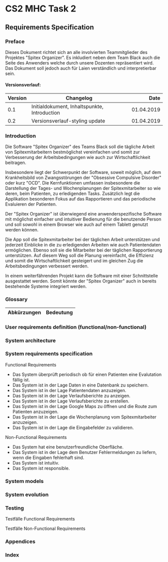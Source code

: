 # CS2 MHC Task 2

## Requirements Specification

### Preface

Dieses Dokument richtet sich an alle involvierten Teammitglieder des Projektes "Spitex Organizer". Es inkludiert neben dem Team Black auch die Seite des Anwenders welche durch unsere Dozenten repräsentiert wird. Das Dokument soll jedoch auch für Laien verständlich und interpretierbar sein.

#### Versionsverlauf:
| Version | Changelog | Date |
|:--------|-----------|-----:|
|  0.1 | Initialdokument, Inhaltspunkte, Introduction | 01.04.2019 |
| 0.2 | Versionsverlauf-styling update | 01.04.2019 | 


### Introduction

Die Software "Spitex Organizer" des Teams Black soll die tägliche Arbeit von Spitexmitarbeitern bestmöglichst vereinfachen und somit zur Verbesserung der Arbeitsbedingungen wie auch zur Wirtschaftlichkeit beitragen.

Insbesondere liegt der Schwerpunkt der Software, soweit möglich, auf dem Krankheitsbild von Zwangsstörungen der "Obsessive Compulsive Disorder" oder kurz "OCD". Die Kernfunktionen umfassen insbesondere die Darstellung der Tages- und Wochenplanungen der Spitexmitarbeiter so wie deren, beim Patienten, zu erledigenden Tasks. Zusätzlich legt die Applikation besonderen Fokus auf das Rapportieren und das periodische Evaluieren der Patienten.

Der "Spitex Organizer" ist überwiegend eine anwenderspezifische Software mit möglichst einfacher und intuitiver Bedienung für die benutzende Person und soll sowohl in einem Browser wie auch auf einem Tablett genutzt werden können.

Die App soll die Spitexmitarbeiter bei der täglichen Arbeit unterstützen und jederzeit Einblicke in die zu erledigenden Arbeiten wie auch Patientendaten ermöglichen. Ebenso soll sie die Mitarbeiter bei der täglichen Rapportierung unterstützen. Auf diesem Weg soll die Planung vereinfacht, die Effizienz und somit die Wirtschaftlichkeit gesteigert und im gleichen Zug die Arbeitsbedingungen verbessert werden.

In einem weiterfährenden Projekt kann die Software mit einer Schnittstelle ausgestattet werden. Somit könnte der "Spitex Organizer" auch in bereits bestehende Systeme integriert werden.


### Glossary

| Abkürzungen | Bedeutung |
|:------------|----------:|



### User requirements definition (functional/non-functional)

### System architecture

### System requirements specification
Functional Requirements
- Das System überprüft periodisch ob für einen Patienten eine Evalutation fällig ist. 
- Das System ist in der Lage Daten in eine Datenbank zu speichern. 
- Das System ist in der Lage Patientendaten anzuzeigen.
- Das System ist in der Lage Verlaufsberichte zu anzeigen. 
- Das System ist in der Lage Verlaufsberichte zu erstellen. 
- Das System ist in der Lage Google Maps zu öffnen und die Route zum Patienten anzuzeigen. 
- Das System ist in der Lage die Wochenplanung vom Spitexmitarbeiter anzuzeigen.
- Das System ist in der Lage die Eingabefelder zu validieren.

Non-Functional Requirements 
- Das System hat eine benutzerfreundliche Oberfläche.
- Das System ist in der Lage dem Benutzer Fehlermeldungen zu liefern, wenn die Eingaben fehlerhaft sind.
- Das System ist intuitiv. 
- Das System ist responsible. 

### System models

### System evolution

### Testing
Testfälle Functional Requirements


Testfälle Non-Functional Requirements


### Appendices

### Index
